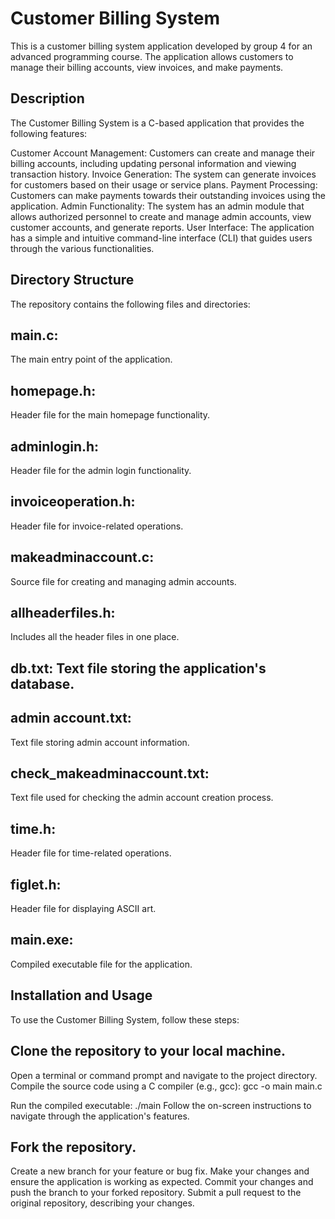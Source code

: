 # Customer Billing System
This is a customer billing system application developed by group 4 for an advanced programming course. The application allows customers to manage their billing accounts, view invoices, and make payments.

## Description
The Customer Billing System is a C-based application that provides the following features:

Customer Account Management: Customers can create and manage their billing accounts, including updating personal information and viewing transaction history.
Invoice Generation: The system can generate invoices for customers based on their usage or service plans.
Payment Processing: Customers can make payments towards their outstanding invoices using the application.
Admin Functionality: The system has an admin module that allows authorized personnel to create and manage admin accounts, view customer accounts, and generate reports.
User Interface: The application has a simple and intuitive command-line interface (CLI) that guides users through the various functionalities.
## Directory Structure
The repository contains the following files and directories:

## main.c: 
The main entry point of the application.
## homepage.h: 
Header file for the main homepage functionality.
## adminlogin.h: 
Header file for the admin login functionality.
## invoiceoperation.h: 
Header file for invoice-related operations.
## makeadminaccount.c: 
Source file for creating and managing admin accounts.
## allheaderfiles.h: 
Includes all the header files in one place.
## db.txt: Text file storing the application's database.
## admin account.txt: 
Text file storing admin account information.
## check_makeadminaccount.txt: 
Text file used for checking the admin account creation process.
## time.h: 
Header file for time-related operations.
## figlet.h: 
Header file for displaying ASCII art.
## main.exe: 
Compiled executable file for the application.

## Installation and Usage
To use the Customer Billing System, follow these steps:

## Clone the repository to your local machine.
Open a terminal or command prompt and navigate to the project directory.
Compile the source code using a C compiler (e.g., gcc):
gcc -o main main.c

Run the compiled executable:
./main
Follow the on-screen instructions to navigate through the application's features.

## Fork the repository.
Create a new branch for your feature or bug fix.
Make your changes and ensure the application is working as expected.
Commit your changes and push the branch to your forked repository.
Submit a pull request to the original repository, describing your changes.

